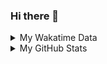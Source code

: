 ### Hi there 👋

<!--
**cdfmlr/cdfmlr** is a ✨ _special_ ✨ repository because its `README.md` (this file) appears on your GitHub profile.

Here are some ideas to get you started:

- 🔭 I’m currently working on ...
- 🌱 I’m currently learning ...
- 👯 I’m looking to collaborate on ...
- 🤔 I’m looking for help with ...
- 💬 Ask me about ...
- 📫 How to reach me: ...
- 😄 Pronouns: ...
- ⚡ Fun fact: ...
-->

<details>

<summary>My Wakatime Data</summary>

<!--START_SECTION:waka-->
![Lines of code](https://img.shields.io/badge/From%20Hello%20World%20I%27ve%20Written-669%20Thousand%20lines%20of%20code-blue)

**🐱 My GitHub Data** 

> 🏆 540 Contributions in the Year 2022
 > 
> 📦 519.8 kB Used in GitHub's Storage 
 > 
> 🚫 Not Opted to Hire
 > 
> 📜 58 Public Repositories 
 > 
> 🔑 14 Private Repositories  
 > 
**I'm an Early 🐤** 

```text
🌞 Morning    113 commits    ████░░░░░░░░░░░░░░░░░░░░░   18.52% 
🌆 Daytime    255 commits    ██████████░░░░░░░░░░░░░░░   41.8% 
🌃 Evening    237 commits    █████████░░░░░░░░░░░░░░░░   38.85% 
🌙 Night      5 commits      ░░░░░░░░░░░░░░░░░░░░░░░░░   0.82%

```
📅 **I'm Most Productive on Monday** 

```text
Monday       104 commits    ████░░░░░░░░░░░░░░░░░░░░░   17.05% 
Tuesday      91 commits     ███░░░░░░░░░░░░░░░░░░░░░░   14.92% 
Wednesday    92 commits     ███░░░░░░░░░░░░░░░░░░░░░░   15.08% 
Thursday     96 commits     ████░░░░░░░░░░░░░░░░░░░░░   15.74% 
Friday       89 commits     ███░░░░░░░░░░░░░░░░░░░░░░   14.59% 
Saturday     69 commits     ██░░░░░░░░░░░░░░░░░░░░░░░   11.31% 
Sunday       69 commits     ██░░░░░░░░░░░░░░░░░░░░░░░   11.31%

```


**I Mostly Code in Go** 

```text
Go                       17 repos            ███████░░░░░░░░░░░░░░░░░░   27.87% 
Python                   12 repos            █████░░░░░░░░░░░░░░░░░░░░   19.67% 
Jupyter Notebook         6 repos             ██░░░░░░░░░░░░░░░░░░░░░░░   9.84% 
Java                     4 repos             █░░░░░░░░░░░░░░░░░░░░░░░░   6.56% 
Vue                      4 repos             █░░░░░░░░░░░░░░░░░░░░░░░░   6.56%

```



 Last Updated on 14/12/2022 01:45:19 UTC
<!--END_SECTION:waka-->

</details>

<details>
 
 <summary>My GitHub Stats</summary>

[![CDFMLR's github stats](https://github-readme-stats.vercel.app/api?username=cdfmlr&count_private=true&show_icons=true)](https://github.com/anuraghazra/github-readme-stats)

</details>
